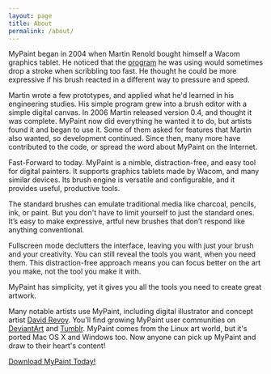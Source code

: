 ```yaml
---
layout: page
title: About
permalink: /about/
---
```


MyPaint began in 2004
when Martin Renold bought himself a Wacom graphics tablet.
He noticed that the [program][gimp] he was using
would sometimes drop a stroke when scribbling too fast.
He thought he could be more expressive
if his brush reacted in a different way to pressure and speed.

Martin wrote a few prototypes,
and applied what he'd learned in his engineering studies.
His simple program grew into a brush editor with a simple digital canvas.
In 2006 Martin released version 0.4, and thought it was complete.
MyPaint now did everything he wanted it to do,
but artists found it and began to use it.
Some of them asked for features that Martin also wanted,
so development continued.
Since then, many more have contributed to the code,
or spread the word about MyPaint on the Internet.

Fast-Forward to today.
MyPaint is a nimble, distraction-free, and easy
tool for digital painters.
It supports graphics tablets made by Wacom,
and many similar devices.
Its brush engine is versatile and configurable,
and it provides useful, productive tools.

The standard brushes can emulate traditional media like
charcoal, pencils, ink, or paint.
But you don't have to limit yourself to just the standard ones.
It’s easy to make expressive, artful new brushes
that don’t respond like anything conventional.

Fullscreen mode declutters the interface,
leaving you with just your brush and your creativity.
You can still reveal the tools you want, when you need them.
This distraction-free approach means you can focus better on
the art you make, not the tool you make it with.

MyPaint has simplicity,
yet it gives you all the tools you need to create great artwork.

Many notable artists use MyPaint, including
digital illustrator and concept artist [David Revoy][deevad].
You'll find growing MyPaint user communities on
[DeviantArt][da] and [Tumblr][tumblr].
MyPaint comes from the Linux art world,
but it's ported Mac OS X and Windows too.
Now anyone can pick up MyPaint and draw to their heart's content!

[Download MyPaint Today!](/downloads)

[gimp]: http://gimp.org
[deevad]: http://davidrevoy.com
[da]: http://mypaint.deviantart.com/
[tumblr]: http://made-with-mypaint.tumblr.com/

